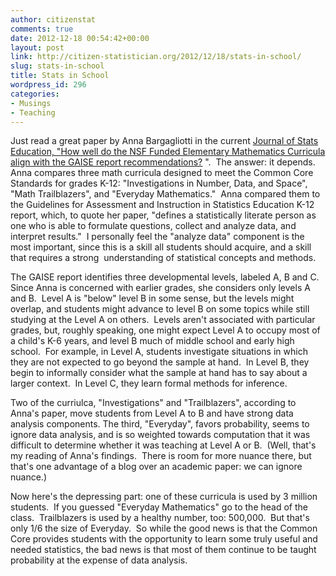 ```yaml
---
author: citizenstat
comments: true
date: 2012-12-18 00:54:42+00:00
layout: post
link: http://citizen-statistician.org/2012/12/18/stats-in-school/
slug: stats-in-school
title: Stats in School
wordpress_id: 296
categories:
- Musings
- Teaching
---
```


Just read a great paper by Anna Bargagliotti in the current [Journal of Stats Education, "](http://www.amstat.org/publications/jse/v20n3/bargagliotti.pdf)[How well do the NSF Funded Elementary Mathematics Curricula align with the GAISE report recommendations?](http://www.amstat.org/publications/jse/v20n3/bargagliotti.pdf) ".  The answer: it depends.  Anna compares three math curricula designed to meet the Common Core Standards for grades K-12: "Investigations in Number, Data, and Space", "Math Trailblazers", and "Everyday Mathematics."  Anna compared them to the Guidelines for Assessment and Instruction in Statistics Education K-12 report, which, to quote her paper, "defines a statistically literate person as one who is able to formulate questions, collect and analyze data, and interpret results."  I personally feel the "analyze data" component is the most important, since this is a skill all students should acquire, and a skill that requires a strong  understanding of statistical concepts and methods.

The GAISE report identifies three developmental levels, labeled A, B and C.  Since Anna is concerned with earlier grades, she considers only levels A and B.  Level A is "below" level B in some sense, but the levels might overlap, and students might advance to level B on some topics while still studying at the Level A on others.  Levels aren't associated with particular grades, but, roughly speaking, one might expect Level A to occupy most of a child's K-6 years, and level B much of middle school and early high school.  For example, in Level A, students investigate situations in which they are not expected to go beyond the sample at hand.  In Level B, they begin to informally consider what the sample at hand has to say about a larger context.  In Level C, they learn formal methods for inference.

Two of the curriulca, "Investigations" and "Trailblazers", according to Anna's paper, move students from Level A to B and have strong data analysis components. The third, "Everyday", favors probability, seems to ignore data analysis, and is so weighted towards computation that it was difficult to determine whether it was teaching at Level A or B.  (Well, that's my reading of Anna's findings.  There is room for more nuance there, but that's one advantage of a blog over an academic paper: we can ignore nuance.)

Now here's the depressing part: one of these curricula is used by 3 million students.  If you guessed "Everyday Mathematics" go to the head of the class.  Trailblazers is used by a healthy number, too: 500,000.  But that's only 1/6 the size of Everyday.  So while the good news is that the Common Core provides students with the opportunity to learn some truly useful and needed statistics, the bad news is that most of them continue to be taught probability at the expense of data analysis.
